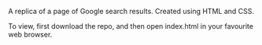 A replica of a page of Google search results. Created using HTML and CSS.

To view, first download the repo, and then open index.html in your favourite web browser.
